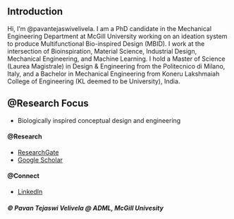 ## Introduction
Hi, I’m @pavantejaswivelivela. 
I am a PhD candidate in the Mechanical Engineering Department at McGill University working on an ideation system to produce Multifunctional Bio-inspired Design (MBID). 
I work at the intersection of Bioinspiration, Material Science, Industrial Design, Mechanical Engineering, and Machine Learning. 
I hold a Master of Science (Laurea Magistrale) in Design & Engineering from the Politecnico di Milano, Italy, and a Bachelor in Mechanical Engineering from Koneru Lakshmaiah College of Engineering (KL deemed to be University), India.

## @Research Focus
- Biologically inspired conceptual design and engineering

#### @Research 
- [ResearchGate](https://www.researchgate.net/profile/Pavan-Velivela)
- [Google Scholar]()

#### @Connect
- [LinkedIn]()

<h5> &copy; Pavan Tejaswi Velivela @ ADML, McGill Univesity </h5> 
